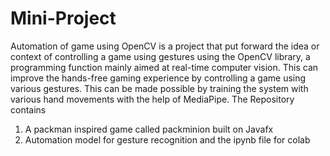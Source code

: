 # Mini-Project
Automation of game using OpenCV is a project that put forward the idea or context of controlling a game using gestures using the OpenCV library, a programming function mainly aimed at real-time computer vision. This can improve the hands-free gaming experience by controlling a game using various gestures. This can be made possible by training the system with various hand movements with the help of MediaPipe. 
The Repository contains 
1. A packman inspired game called packminion built on Javafx
2. Automation model for gesture recognition and the ipynb file for colab

